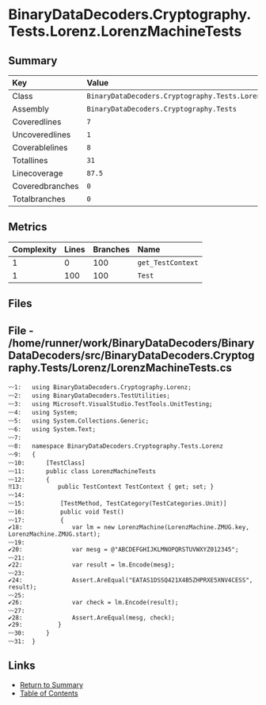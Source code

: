 ﻿# BinaryDataDecoders.Cryptography.Tests.Lorenz.LorenzMachineTests

## Summary

| Key             | Value                                                             |
| :-------------- | :---------------------------------------------------------------- |
| Class           | `BinaryDataDecoders.Cryptography.Tests.Lorenz.LorenzMachineTests` |
| Assembly        | `BinaryDataDecoders.Cryptography.Tests`                           |
| Coveredlines    | `7`                                                               |
| Uncoveredlines  | `1`                                                               |
| Coverablelines  | `8`                                                               |
| Totallines      | `31`                                                              |
| Linecoverage    | `87.5`                                                            |
| Coveredbranches | `0`                                                               |
| Totalbranches   | `0`                                                               |

## Metrics

| Complexity | Lines | Branches | Name              |
| :--------- | :---- | :------- | :---------------- |
| 1          | 0     | 100      | `get_TestContext` |
| 1          | 100   | 100      | `Test`            |

## Files

## File - /home/runner/work/BinaryDataDecoders/BinaryDataDecoders/src/BinaryDataDecoders.Cryptography.Tests/Lorenz/LorenzMachineTests.cs

```CSharp
〰1:   using BinaryDataDecoders.Cryptography.Lorenz;
〰2:   using BinaryDataDecoders.TestUtilities;
〰3:   using Microsoft.VisualStudio.TestTools.UnitTesting;
〰4:   using System;
〰5:   using System.Collections.Generic;
〰6:   using System.Text;
〰7:   
〰8:   namespace BinaryDataDecoders.Cryptography.Tests.Lorenz
〰9:   {
〰10:      [TestClass]
〰11:      public class LorenzMachineTests
〰12:      {
‼13:          public TestContext TestContext { get; set; }
〰14:  
〰15:          [TestMethod, TestCategory(TestCategories.Unit)]
〰16:          public void Test()
〰17:          {
✔18:              var lm = new LorenzMachine(LorenzMachine.ZMUG.key, LorenzMachine.ZMUG.start);
〰19:  
✔20:              var mesg = @"ABCDEFGHIJKLMNOPQRSTUVWXYZ012345";
〰21:  
✔22:              var result = lm.Encode(mesg);
〰23:  
✔24:              Assert.AreEqual("EATAS1DSSQ421X4B5ZHPRXE5XNV4CESS", result);
〰25:  
✔26:              var check = lm.Encode(result);
〰27:  
✔28:              Assert.AreEqual(mesg, check);
✔29:          }
〰30:      }
〰31:  }
```

## Links

* [Return to Summary](Summary.md)
* [Table of Contents](../TOC.md)

